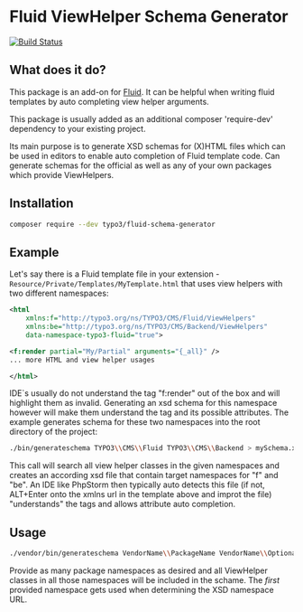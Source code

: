 Fluid ViewHelper Schema Generator
=================================

[![Build Status](https://travis-ci.org/TYPO3/Fluid.SchemaGenerator.svg?branch=master)](https://travis-ci.org/TYPO3/Fluid.SchemaGenerator)

What does it do?
----------------

This package is an add-on for [Fluid](https://github.com/TYPO3/Fluid/). It can be helpful
when writing fluid templates by auto completing view helper arguments.

This package is usually added as an additional composer 'require-dev' dependency
to your existing project.

Its main purpose is to generate XSD schemas for (X)HTML files which can be used in editors
to enable auto completion of Fluid template code. Can generate schemas for the official as
well as any of your own packages which provide ViewHelpers.

Installation
------------

```bash
composer require --dev typo3/fluid-schema-generator
```

Example
-------

Let's say there is a Fluid template file in your extension - `Resource/Private/Templates/MyTemplate.html` that
uses view helpers with two different namespaces:

```xml
<html
    xmlns:f="http://typo3.org/ns/TYPO3/CMS/Fluid/ViewHelpers"
    xmlns:be="http://typo3.org/ns/TYPO3/CMS/Backend/ViewHelpers"
    data-namespace-typo3-fluid="true">

<f:render partial="My/Partial" arguments="{_all}" />
... more HTML and view helper usages

</html>
```

IDE`s usually do not understand the tag "f:render" out of the box and will highlight them as
invalid. Generating an xsd schema for this namespace however will make them understand the
tag and its possible attributes. The example generates schema for these two namespaces into
the root directory of the project:

```bash
./bin/generateschema TYPO3\\CMS\\Fluid TYPO3\\CMS\\Backend > mySchema.xsd
```

This call will search all view helper classes in the given namespaces and creates an according
xsd file that contain target namespaces for "f" and "be". An IDE like PhpStorm then typically
auto detects this file (if not, ALT+Enter onto the xmlns url in the template above and improt
the file) "understands" the tags and allows attribute auto completion.


Usage
-----

```bash
./vendor/bin/generateschema VendorName\\PackageName VendorName\\OptionalSecondPackage > schema.xsd
```

Provide as many package namespaces as desired and all ViewHelper classes in all those
namespaces will be included in the schame. The *first* provided namespace gets used
when determining the XSD namespace URL.
